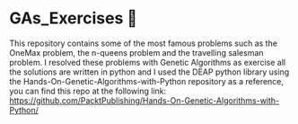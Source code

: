# GAs_Exercises 🧬
This repository contains some of the most famous problems such as the OneMax problem, the n-queens problem and the travelling salesman problem. 
I resolved these problems with Genetic Algorithms as exercise
all the solutions are written in python and I used the DEAP python library using the Hands-On-Genetic-Algorithms-with-Python repository as a reference,
you can find this repo at the following link: https://github.com/PacktPublishing/Hands-On-Genetic-Algorithms-with-Python/
